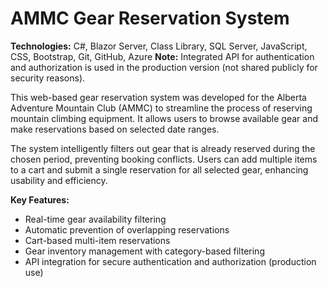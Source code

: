 
# AMMC Gear Reservation System
**Technologies:** C#, Blazor Server, Class Library, SQL Server, JavaScript, CSS, Bootstrap, Git, GitHub, Azure
**Note:** Integrated API for authentication and authorization is used in the production version (not shared publicly for security reasons).

This web-based gear reservation system was developed for the Alberta Adventure Mountain Club (AMMC) to streamline the process of reserving mountain climbing equipment. It allows users to browse available gear and make reservations based on selected date ranges.

The system intelligently filters out gear that is already reserved during the chosen period, preventing booking conflicts. Users can add multiple items to a cart and submit a single reservation for all selected gear, enhancing usability and efficiency.

**Key Features:**

* Real-time gear availability filtering
* Automatic prevention of overlapping reservations
* Cart-based multi-item reservations
* Gear inventory management with category-based filtering
* API integration for secure authentication and authorization (production use)

